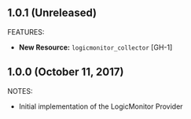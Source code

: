 ## 1.0.1 (Unreleased)

FEATURES:
* **New Resource:** `logicmonitor_collector` [GH-1]

## 1.0.0 (October 11, 2017)

NOTES:

* Initial implementation of the LogicMonitor Provider
